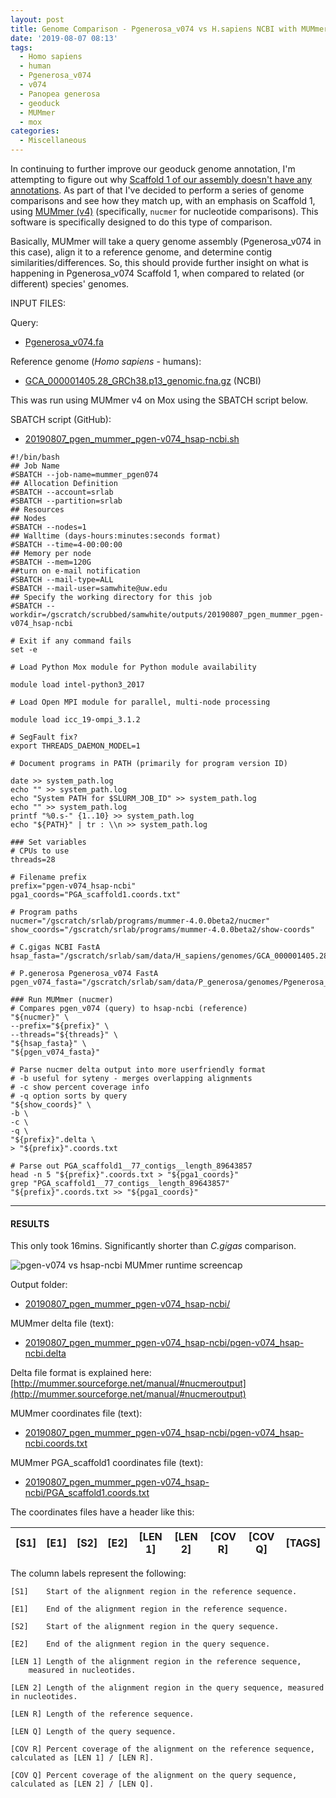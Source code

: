 ```yaml
---
layout: post
title: Genome Comparison - Pgenerosa_v074 vs H.sapiens NCBI with MUMmer on Mox
date: '2019-08-07 08:13'
tags:
  - Homo sapiens
  - human
  - Pgenerosa_v074
  - v074
  - Panopea generosa
  - geoduck
  - MUMmer
  - mox
categories:
  - Miscellaneous
---
```

In continuing to further improve our geoduck genome annotation, I'm attempting to figure out why [Scaffold 1 of our assembly doesn't have any annotations](https://github.com/RobertsLab/resources/issues/721). As part of that I've decided to perform a series of genome comparisons and see how they match up, with an emphasis on Scaffold 1, using [MUMmer (v4)](https://github.com/mummer4/mummer) (specifically, `nucmer` for nucleotide comparisons). This software is specifically designed to do this type of comparison.

Basically, MUMmer will take a query genome assembly (Pgenerosa_v074 in this case), align it to a reference genome, and determine contig similarities/differences. So, this should provide further insight on what is happening in Pgenerosa_v074 Scaffold 1, when compared to related (or different) species' genomes.

INPUT FILES:

Query:

- [Pgenerosa_v074.fa](http://owl.fish.washington.edu/halfshell/genomic-databank/Pgenerosa_v074.fa)

Reference genome (_Homo sapiens_ - humans):

- [GCA_000001405.28_GRCh38.p13_genomic.fna.gz](ftp://ftp.ncbi.nlm.nih.gov/genomes/all/GCA/000/001/405/GCA_000001405.28_GRCh38.p13/GCA_000001405.28_GRCh38.p13_genomic.fna.gz
) (NCBI)


This was run using MUMmer v4 on Mox using the SBATCH script below.

SBATCH script (GitHub):

- [20190807_pgen_mummer_pgen-v074_hsap-ncbi.sh](https://github.com/RobertsLab/sams-notebook/blob/master/sbatch_scripts/20190807_pgen_mummer_pgen-v074_hsap-ncbi.sh)

```shell
#!/bin/bash
## Job Name
#SBATCH --job-name=mummer_pgen074
## Allocation Definition
#SBATCH --account=srlab
#SBATCH --partition=srlab
## Resources
## Nodes
#SBATCH --nodes=1
## Walltime (days-hours:minutes:seconds format)
#SBATCH --time=4-00:00:00
## Memory per node
#SBATCH --mem=120G
##turn on e-mail notification
#SBATCH --mail-type=ALL
#SBATCH --mail-user=samwhite@uw.edu
## Specify the working directory for this job
#SBATCH --workdir=/gscratch/scrubbed/samwhite/outputs/20190807_pgen_mummer_pgen-v074_hsap-ncbi

# Exit if any command fails
set -e

# Load Python Mox module for Python module availability

module load intel-python3_2017

# Load Open MPI module for parallel, multi-node processing

module load icc_19-ompi_3.1.2

# SegFault fix?
export THREADS_DAEMON_MODEL=1

# Document programs in PATH (primarily for program version ID)

date >> system_path.log
echo "" >> system_path.log
echo "System PATH for $SLURM_JOB_ID" >> system_path.log
echo "" >> system_path.log
printf "%0.s-" {1..10} >> system_path.log
echo "${PATH}" | tr : \\n >> system_path.log

### Set variables
# CPUs to use
threads=28

# Filename prefix
prefix="pgen-v074_hsap-ncbi"
pga1_coords="PGA_scaffold1.coords.txt"

# Program paths
nucmer="/gscratch/srlab/programs/mummer-4.0.0beta2/nucmer"
show_coords="/gscratch/srlab/programs/mummer-4.0.0beta2/show-coords"

# C.gigas NCBI FastA
hsap_fasta="/gscratch/srlab/sam/data/H_sapiens/genomes/GCA_000001405.28_GRCh38.p13_genomic.fna"

# P.generosa Pgenerosa_v074 FastA
pgen_v074_fasta="/gscratch/srlab/sam/data/P_generosa/genomes/Pgenerosa_v074.fa"

### Run MUMmer (nucmer)
# Compares pgen_v074 (query) to hsap-ncbi (reference)
"${nucmer}" \
--prefix="${prefix}" \
--threads="${threads}" \
"${hsap_fasta}" \
"${pgen_v074_fasta}"

# Parse nucmer delta output into more userfriendly format
# -b useful for syteny - merges overlapping alignments
# -c show percent coverage info
# -q option sorts by query
"${show_coords}" \
-b \
-c \
-q \
"${prefix}".delta \
> "${prefix}".coords.txt

# Parse out PGA_scaffold1__77_contigs__length_89643857
head -n 5 "${prefix}".coords.txt > "${pga1_coords}"
grep "PGA_scaffold1__77_contigs__length_89643857" "${prefix}".coords.txt >> "${pga1_coords}"
```

---

#### RESULTS

This only took 16mins. Significantly shorter than _C.gigas_ comparison.

![pgen-v074 vs hsap-ncbi MUMmer runtime screencap](https://github.com/RobertsLab/sams-notebook/blob/master/images/screencaps/20190807_mummer_pgen-074_hsap-ncbi_runtime.png?raw=true)

Output folder:

- [20190807_pgen_mummer_pgen-v074_hsap-ncbi/](https://gannet.fish.washington.edu/Atumefaciens/20190807_pgen_mummer_pgen-v074_hsap-ncbi)

MUMmer delta file (text):

- [20190807_pgen_mummer_pgen-v074_hsap-ncbi/pgen-v074_hsap-ncbi.delta](https://gannet.fish.washington.edu/Atumefaciens/20190807_pgen_mummer_pgen-v074_hsap-ncbi/pgen-v074_hsap-ncbi.delta)

Delta file format is explained here: [http://mummer.sourceforge.net/manual/#nucmeroutput](http://mummer.sourceforge.net/manual/#nucmeroutput)

MUMmer coordinates file (text):

- [20190807_pgen_mummer_pgen-v074_hsap-ncbi/pgen-v074_hsap-ncbi.coords.txt](https://gannet.fish.washington.edu/Atumefaciens/20190807_pgen_mummer_pgen-v074_hsap-ncbi/pgen-v074_hsap-ncbi.coords.txt)

MUMmer PGA_scaffold1 coordinates file (text):

- [20190807_pgen_mummer_pgen-v074_hsap-ncbi/PGA_scaffold1.coords.txt](https://gannet.fish.washington.edu/Atumefaciens/20190807_pgen_mummer_pgen-v074_hsap-ncbi/PGA_scaffold1.coords.txt)


The coordinates files have a header like this:

| [S1]  |   [E1] | [S2]  |   [E2] | [LEN 1] | [LEN 2] | [COV R] | [COV Q] | [TAGS] |
|-------|--------|-------|--------|---------|---------|---------|---------|--------|

The column labels represent the following:

```
[S1]    Start of the alignment region in the reference sequence.

[E1]    End of the alignment region in the reference sequence.

[S2]    Start of the alignment region in the query sequence.

[E2]    End of the alignment region in the query sequence.

[LEN 1] Length of the alignment region in the reference sequence,
    measured in nucleotides.

[LEN 2] Length of the alignment region in the query sequence, measured in nucleotides.

[LEN R] Length of the reference sequence.

[LEN Q] Length of the query sequence.

[COV R] Percent coverage of the alignment on the reference sequence, calculated as [LEN 1] / [LEN R].

[COV Q] Percent coverage of the alignment on the query sequence, calculated as [LEN 2] / [LEN Q].
```
